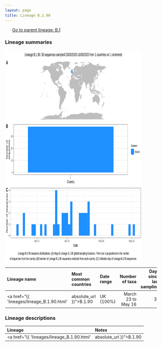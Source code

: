 ```yaml
---
layout: page
title: Lineage B.1.90
---
```




<p>
<ul class="actions small">
	 <a href="{{ 'lineages/lineage_B.1.html' | absolute_url }}" class="button special fit">Go to parent lineage: B.1</a>
</ul>
</p>
<h3> Lineage summaries</h3>

<img src="../assets/images/B.1.90.svg" alt="B.1.90 lineage summary figure" width="90%" height="700px" />


| Lineage name | Most common countries | Date range | Number of taxa |  Days since last sampling | Known Travel | Recall value |
|:-----|:-----|:-------|-------:|-------:|:---------|--------:|
| <a href="{{ 'lineages/lineage_B.1.90.html' | absolute_url }}">B.1.90</a> | UK (100%) | March 23 to May 16 | 38 | 98 |  | 0.89 |

<h3>Lineage descriptions</h3>

| Lineage | Notes |
|:-----|:-----|
| <a href="{{ 'lineages/lineage_B.1.90.html' | absolute_url }}">B.1.90</a> | Scottish lineage |

